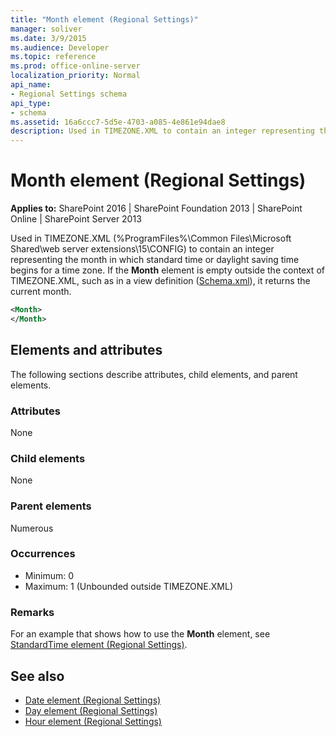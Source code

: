 ```yaml
---
title: "Month element (Regional Settings)"
manager: soliver
ms.date: 3/9/2015
ms.audience: Developer
ms.topic: reference
ms.prod: office-online-server
localization_priority: Normal
api_name:
- Regional Settings schema
api_type:
- schema
ms.assetid: 16a6ccc7-5d5e-4703-a085-4e861e94dae8
description: Used in TIMEZONE.XML to contain an integer representing the month in which standard time or daylight saving time begins for a time zone. 
---
```


# Month element (Regional Settings)

**Applies to:** SharePoint 2016 | SharePoint Foundation 2013 | SharePoint Online | SharePoint Server 2013
  
Used in TIMEZONE.XML (%ProgramFiles%\Common Files\Microsoft Shared\web server extensions\15\CONFIG) to contain an integer representing the month in which standard time or daylight saving time begins for a time zone. If the **Month** element is empty outside the context of TIMEZONE.XML, such as in a view definition ([Schema.xml](https://msdn.microsoft.com/library/c2f01064-80d8-47ee-b602-ecf4c480ac56%28Office.15%29.aspx)), it returns the current month.
  
```XML
<Month>
</Month>
```

## Elements and attributes

The following sections describe attributes, child elements, and parent elements.

### Attributes

None
   
### Child elements

None
   
### Parent elements

Numerous 
   
### Occurrences

- Minimum: 0
- Maximum: 1 (Unbounded outside TIMEZONE.XML) 
   
### Remarks

For an example that shows how to use the **Month** element, see [StandardTime element (Regional Settings)](standardtime-element-regional-settings.md).
  
## See also

- [Date element (Regional Settings)](date-element-regional-settings.md) 
- [Day element (Regional Settings)](day-element-regional-settings.md)  
- [Hour element (Regional Settings)](hour-element-regional-settings.md)

